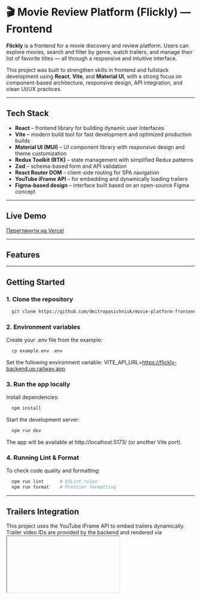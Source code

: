 # 🎬 Movie Review Platform (Flickly) — Frontend

**Flickly** is a frontend for a movie discovery and review platform. Users can explore movies, search and filter by genre, watch trailers, and manage their list of favorite titles — all through a responsive and intuitive interface.

This project was built to strengthen skills in frontend and fullstack development using **React**, **Vite**, and **Material UI**, with a strong focus on component-based architecture, responsive design, API integration, and clean UI/UX practices.

---

## Tech Stack

- **React** – frontend library for building dynamic user interfaces
- **Vite** – modern build tool for fast development and optimized production builds
- **Material UI (MUI)** – UI component library with responsive design and theme customization
- **Redux Toolkit (RTK)** – state management with simplified Redux patterns
- **Zod** – schema-based form and API validation
- **React Router DOM** – client-side routing for SPA navigation
- **YouTube iFrame API** – for embedding and dynamically loading trailers
- **Figma-based design** – interface built based on an open-source Figma concept

---

## Live Demo

[Переглянути на Vercel](https://flickly-web.vercel.app)

---

## Features

---

## Getting Started

### 1. Clone the repository

```bash
  git clone https://github.com/dmitropasichniuk/movie-platform-frontend.git
```

### 2. Environment variables

Create your .env file from the example:

```bash
  cp example.env .env
```

Set the following environment variable:
VITE_API_URL=https://flickly-backend.up.railway.app

### 3. Run the app locally

Install dependencies:

```bash
  npm install
```

Start the development server:

```bash
  npm run dev
```

The app will be available at http://localhost:5173/ (or another Vite port).

### 4. Running Lint & Format

To check code quality and formatting:

```bash
  npm run lint      # ESLint rules
  npm run format    # Prettier formatting
```

---

## Trailers Integration

This project uses the YouTube IFrame API to embed trailers dynamically.
Trailer video IDs are provided by the backend and rendered via <iframe> in a responsive container.

---

## UI Design Reference

Thanks to Pramod Paudel for the original design used as inspiration:  
[Movie Listing Web App on Figma](https://www.figma.com/design/J41qdwO1kFexgvws5PKBa7/Movie-Listing-Web-App--Community-?node-id=0-1&p=f&t=KXG0ctmhEiyI3ZAi-0)

_This design is used solely for learning purposes. No copyright infringement intended._

---

## License

This project is licensed under the [MIT License](https://opensource.org/licenses/MIT).

---

## Notes

This frontend was developed as an MVP to demonstrate the user interface and interaction layer of a movie review platform.  
I'm open to constructive feedback and UI/UX suggestions — feel free to reach out or open an issue.
